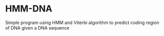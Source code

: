 # HMM-DNA
Simple program using HMM and Viterbi algorithm to predict coding region of DNA given a DNA sequence
